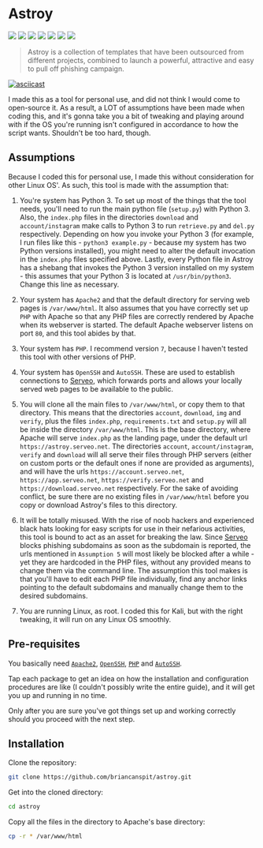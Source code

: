 # Astroy

[<img src="https://img.shields.io/badge/Python-3.5%20%7C%203.6%20%7C%203.7-red.svg">]()
[<img src="https://img.shields.io/badge/Requirements-Up%20To%20Date-green.svg">]()
[<img src="https://img.shields.io/badge/Apache-v2.4.38-lightgrey.svg">]()
[<img src="https://img.shields.io/badge/PHP-v7.3.2-orange.svg">]()
[<img src="https://img.shields.io/badge/License-MIT-blue.svg">]()
[<img src="https://img.shields.io/badge/OS-Kali%20Linux-brightgreen.svg">]()
[<img src="https://img.shields.io/badge/OpenSSH-v7.9-red.svg">]()

> Astroy is a collection of templates that have been outsourced from different projects, combined to launch a powerful, attractive and easy to pull off phishing campaign.

[![asciicast](https://asciinema.org/a/fz787azSdbP34fi9iE7dpf0hd.svg)](https://asciinema.org/a/fz787azSdbP34fi9iE7dpf0hd)

I made this as a tool for personal use, and did not think I would come to open-source it. As a result, a LOT of assumptions have been made when coding this, and it's gonna take you a bit of tweaking and playing around with if the OS you're running isn't configured in accordance to how the script wants. Shouldn't be too hard, though.

## Assumptions

Because I coded this for personal use, I made this without consideration for other Linux OS'. As such, this tool is made with the assumption that:

1. You're system has Python 3. To set up most of the things that the tool needs, you'll need to run the main python file (``setup.py``) with Python 3. Also, the ``index.php`` files in the directories ``download`` and ``account/instagram`` make calls to Python 3 to run ``retrieve.py`` and ``del.py`` respectively. Depending on how you invoke your Python 3 (for example, I run files like this - ``python3 example.py`` - because my system has two Python versions installed), you might need to alter the default invocation in the ``index.php`` files specified above. Lastly, every Python file in Astroy has a shebang that invokes the Python 3 version installed on my system - this assumes that your Python 3 is located at ``/usr/bin/python3``. Change this line as necessary.

2. Your system has ``Apache2`` and that the default directory for serving web pages is ``/var/www/html``. It also assumes that you have correctly set up ``PHP`` with Apache so that any PHP files are correctly rendered by Apache when its webserver is started. The default Apache webserver listens on port `80`, and this tool abides by that.

3. Your system has ``PHP``. I recommend version ``7``, because I haven't tested this tool with other versions of PHP. 

4. Your system has ``OpenSSH`` and ``AutoSSH``. These are used to establish connections to [Serveo](http://serveo.net), which forwards ports and allows your locally served web pages to be available to the public.

5. You will clone all the main files to ``/var/www/html``, or copy them to that directory. This means that the directories ``account``, ``download``, ``img`` and ``verify``, plus the files ``index.php``, ``requirements.txt`` and ``setup.py`` will all be inside the directory ``/var/www/html``. This is the base directory, where Apache will serve ``index.php`` as the landing page, under the default url ``https://astroy.serveo.net``. The directories ``account``, ``account/instagram``, ``verify`` and ``download`` will all serve their files through PHP servers (either on custom ports or the default ones if none are provided as arguments), and will have the urls ``https://account.serveo.net``, ``https://app.serveo.net``, ``https://verify.serveo.net`` and ``https://download.serveo.net`` respectively. For the sake of avoiding conflict, be sure there are no existing files in ``/var/www/html`` before you copy or download Astroy's files to this directory.

6. It will be totally misused. With the rise of noob hackers and experienced black hats looking for easy scripts for use in their  nefarious activities, this tool is bound to act as an asset for breaking the law. Since [Serveo](http://serveo.net) blocks phishing subdomains as soon as the subdomain is reported, the urls mentioned in ``Assumption 5`` will most likely be blocked after a while - yet they are hardcoded in the PHP files, without any provided means to change them via the command line. The assumption this tool makes is that you'll have to edit each PHP file individually, find any anchor links pointing to the default subdomains and manually change them to the desired subdomains.

7. You are running Linux, as root. I coded this for Kali, but with the right tweaking, it will run on any Linux OS smoothly.

## Pre-requisites

You basically need [``Apache2``](https://www.google.com/amp/s/likegeeks.com/linux-web-server/amp/), [``OpenSSH``](https://www.google.com/amp/s/www.tecmint.com/install-openssh-server-in-linux/amp/), [``PHP``](https://www.tutorialspoint.com/php/php_installation_linux.htm) and [``AutoSSH``](https://www.everythingcli.org/ssh-tunnelling-for-fun-and-profit-autossh/).

Tap each package to get an idea on how the installation and configuration procedures are like (I couldn't possibly write the entire guide), and it will get you up and running in no time.

Only after you are sure you've got things set up and working correctly should you proceed with the next step.

## Installation

Clone the repository:

```sh
git clone https://github.com/briancanspit/astroy.git
```

Get into the cloned directory:

```sh
cd astroy
```

Copy all the files in the directory to Apache's base directory:

```sh
cp -r * /var/www/html
